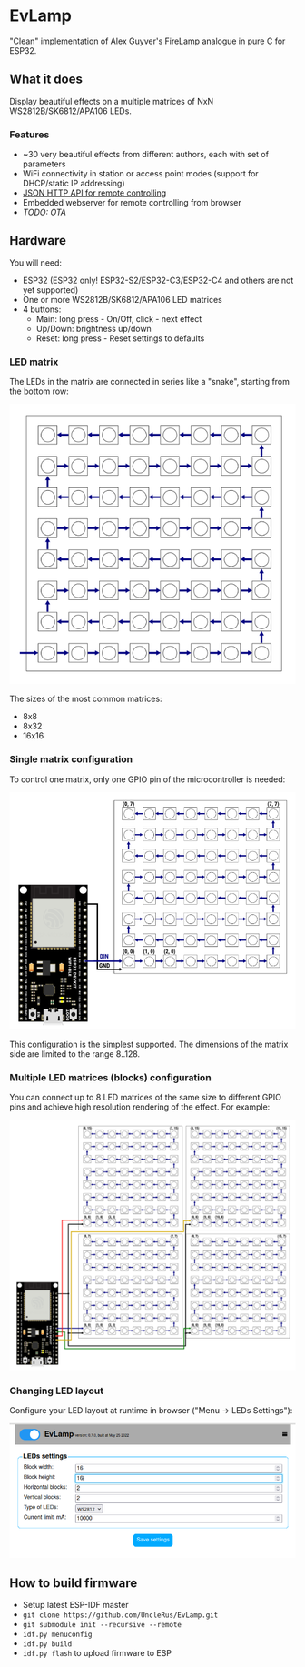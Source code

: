 # EvLamp

"Clean" implementation of Alex Guyver's FireLamp analogue in pure C for ESP32.

## What it does

Display beautiful effects on a multiple matrices of NxN WS2812B/SK6812/APA106 LEDs.

### Features

- ~30 very beautiful effects from different authors, each with set of parameters
- WiFi connectivity in station or access point modes (support for DHCP/static IP addressing)
- [JSON HTTP API for remote controlling](API.md)
- Embedded webserver for remote controlling from browser
- *TODO: OTA*

## Hardware

You will need:

- ESP32 (ESP32 only! ESP32-S2/ESP32-C3/ESP32-C4 and others are not yet supported)
- One or more WS2812B/SK6812/APA106 LED matrices
- 4 buttons:
	- Main: long press - On/Off, click - next effect
	- Up/Down: brightness up/down
	- Reset: long press - Reset settings to defaults

### LED matrix

The LEDs in the matrix are connected in series like a "snake", starting from the bottom row:

![8x8 matrix](hardware/8x8_matrix.png)

The sizes of the most common matrices:
- 8x8
- 8x32
- 16x16

### Single matrix configuration

To control one matrix, only one GPIO pin of the microcontroller is needed:

![Single matrix](hardware/single_block.png)

This configuration is the simplest supported. The dimensions of the matrix side are limited to the range 8..128.

### Multiple LED matrices (blocks) configuration

You can connect up to 8 LED matrices of the same size to different GPIO pins and achieve high resolution
rendering of the effect. For example:

![4 blocks configuration example](hardware/2x2_blocks.png)

### Changing LED layout

Configure your LED layout at runtime in browser ("Menu -> LEDs Settings"):

![LED layout configuration](hardware/led_config.png)

## How to build firmware

- Setup latest ESP-IDF master
- `git clone https://github.com/UncleRus/EvLamp.git`
- `git submodule init --recursive --remote`
- `idf.py menuconfig`
- `idf.py build`
- `idf.py flash` to upload firmware to ESP

